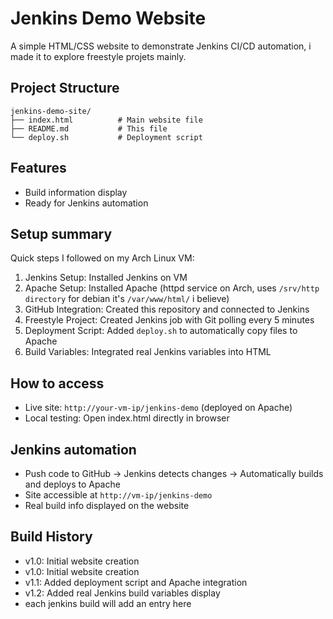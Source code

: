 # Jenkins Demo Website

A simple HTML/CSS website to demonstrate Jenkins CI/CD automation, i made it to explore freestyle projets mainly.

## Project Structure
```
jenkins-demo-site/
├── index.html          # Main website file
├── README.md           # This file
└── deploy.sh           # Deployment script
```

## Features
- Build information display
- Ready for Jenkins automation

## Setup summary
Quick steps I followed on my Arch Linux VM:

1. Jenkins Setup: Installed Jenkins on VM
2. Apache Setup: Installed Apache (httpd service on Arch, uses `/srv/http directory` for debian it's `/var/www/html/` i believe)
3. GitHub Integration: Created this repository and connected to Jenkins
4. Freestyle Project: Created Jenkins job with Git polling every 5 minutes
5. Deployment Script: Added `deploy.sh` to automatically copy files to Apache
6. Build Variables: Integrated real Jenkins variables into HTML

## How to access 
- Live site: `http://your-vm-ip/jenkins-demo` (deployed on Apache)
- Local testing: Open index.html directly in browser

## Jenkins automation
- Push code to GitHub → Jenkins detects changes → Automatically builds and deploys to Apache
- Site accessible at `http://vm-ip/jenkins-demo`
- Real build info displayed on the website

## Build History
- v1.0: Initial website creation
- v1.0: Initial website creation
- v1.1: Added deployment script and Apache integration
- v1.2: Added real Jenkins build variables display
- each jenkins build will add an entry here
